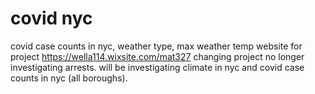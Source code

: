 # covid nyc
covid case counts in nyc, weather type, max weather temp 
website for project https://wella114.wixsite.com/mat327
changing project no longer investigating arrests. will be investigating climate in nyc and covid case counts in nyc (all boroughs). 
